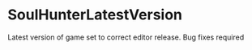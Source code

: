 # SoulHunterLatestVersion
 Latest version of game set to correct editor release. Bug fixes required
